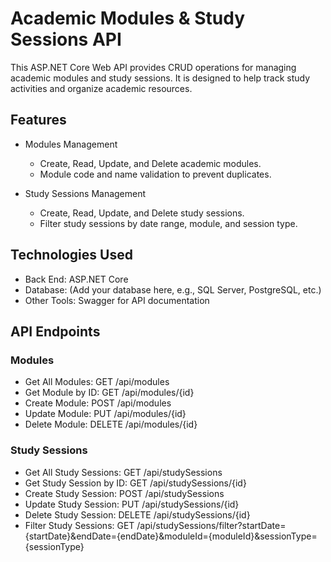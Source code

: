 # Academic Modules & Study Sessions API

This ASP.NET Core Web API provides CRUD operations for managing academic modules and study sessions. It is designed to help track study activities and organize academic resources.

## Features

- Modules Management
  - Create, Read, Update, and Delete academic modules.
  - Module code and name validation to prevent duplicates.

- Study Sessions Management
  - Create, Read, Update, and Delete study sessions.
  - Filter study sessions by date range, module, and session type.

## Technologies Used
- Back End: ASP.NET Core
- Database: (Add your database here, e.g., SQL Server, PostgreSQL, etc.)
- Other Tools: Swagger for API documentation

## API Endpoints
### Modules
- Get All Modules: GET /api/modules
- Get Module by ID: GET /api/modules/{id}
- Create Module: POST /api/modules
- Update Module: PUT /api/modules/{id}
- Delete Module: DELETE /api/modules/{id}

### Study Sessions
- Get All Study Sessions: GET /api/studySessions
- Get Study Session by ID: GET /api/studySessions/{id}
- Create Study Session: POST /api/studySessions
- Update Study Session: PUT /api/studySessions/{id}
- Delete Study Session: DELETE /api/studySessions/{id}
- Filter Study Sessions: GET /api/studySessions/filter?startDate={startDate}&endDate={endDate}&moduleId={moduleId}&sessionType={sessionType}
